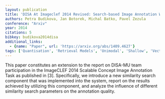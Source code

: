 ```yaml
---
layout: publication
title: 'DISA At Imageclef 2014 Revised: Search-based Image Annotation With Decaf Features'
authors: Petra Budikova, Jan Botorek, Michal Batko, Pavel Zezula
conference: "Arxiv"
year: 2014
citations: 5
bibkey: budikova2014disa
additional_links:
  - {name: "Paper", url: 'https://arxiv.org/abs/1409.4627'}
tags: ['Quantisation', 'Retrieval Models', 'Unimodal', 'Shallow', 'Vector Indexing']
---
```

This paper constitutes an extension to the report on DISA-MU team
participation in the ImageCLEF 2014 Scalable Concept Image Annotation Task as
published in [3]. Specifically, we introduce a new similarity search component
that was implemented into the system, report on the results achieved by
utilizing this component, and analyze the influence of different similarity
search parameters on the annotation quality.
